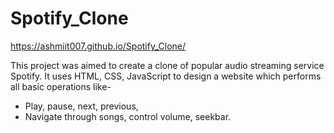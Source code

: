 # Spotify_Clone

https://ashmiit007.github.io/Spotify_Clone/

This project was aimed to create a clone of popular audio streaming service Spotify. It uses HTML, CSS, JavaScript to design a website which performs all basic operations like-
- Play, pause, next, previous,
- Navigate through songs, control volume, seekbar.
